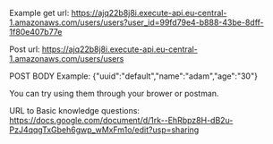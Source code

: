 Example get url: https://ajq22b8j8i.execute-api.eu-central-1.amazonaws.com/users/users?user_id=99fd79e4-b888-43be-8dff-1f80e407b77e

Post url: https://ajq22b8j8i.execute-api.eu-central-1.amazonaws.com/users/users

POST BODY Example: {"uuid":"default","name":"adam","age":"30"}

You can try using them through your brower or postman.

URL to Basic knowledge questions: https://docs.google.com/document/d/1rk--EhRbpz8H-dB2u-PzJ4qqgTxGbeh6gwp_wMxFm1o/edit?usp=sharing
